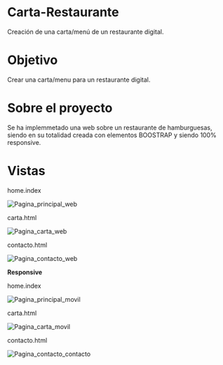 # Carta-Restaurante

Creación de una carta/menú de un restaurante digital.

# **Objetivo**

Crear una carta/menu para un restaurante digital.

# **Sobre el proyecto**

Se ha implemmetado una web sobre un restaurante de hamburguesas, siendo en su totalidad creada con elementos BOOSTRAP y siendo 100% responsive.

# **Vistas**

home.index 

![Pagina_principal_web](home.JPG)

carta.html

![Pagina_carta_web](carta.JPG)

contacto.html 

![Pagina_contacto_web](contacto.JPG)

**Responsive**

home.index 

![Pagina_principal_movil](home1.JPG)

carta.html

![Pagina_carta_movil](carta1.JPG)

contacto.html 

![Pagina_contacto_contacto](contacto1.JPG)